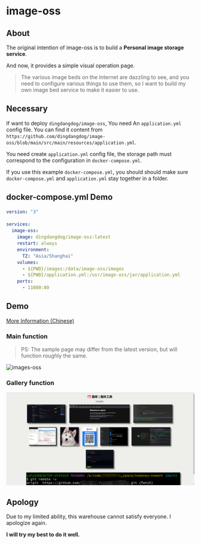 # image-oss

## About

The original intention of image-oss is to build a **Personal image storage service**.

And now, it provides a simple visual operation page.

> The various image beds on the Internet are dazzling to see, and you need to configure various things to use them, so I want to build my own image bed service to make it easier to use.

## Necessary

If want to deploy `dingdangdog/image-oss`, You need An `application.yml` config file. You can find it content from `https://github.com/dingdangdog/image-oss/blob/main/src/main/resources/application.yml`.

You need create `application.yml` config file, the storage path must correspond to the configuration in `docker-compose.yml`.

If you use this example `docker-compose.yml`, you should should make sure `docker-compose.yml` and `application.yml` stay together in a folder.

## docker-compose.yml Demo
```yaml
version: "3"

services:
  image-oss:
    image: dingdangdog/image-oss:latest
    restart: always
    environment:
      TZ: "Asia/Shanghai"
    volumes:
      - ${PWD}/images:/data/image-oss/images
      - ${PWD}/application.yml:/usr/image-oss/jar/application.yml
    ports:
      - 11080:80
```

## Demo

[More Information (Chinese)](./MoreInfo.md)

### Main function

> PS: The sample page may differ from the latest version, but will function roughly the same.

![images-oss](./images-oss.gif)

### Gallery function

![1697038265012.jpg](./images/1697038265012.jpg)

## Apology

Due to my limited ability, this warehouse cannot satisfy everyone. I apologize again.

**I will try my best to do it well.**